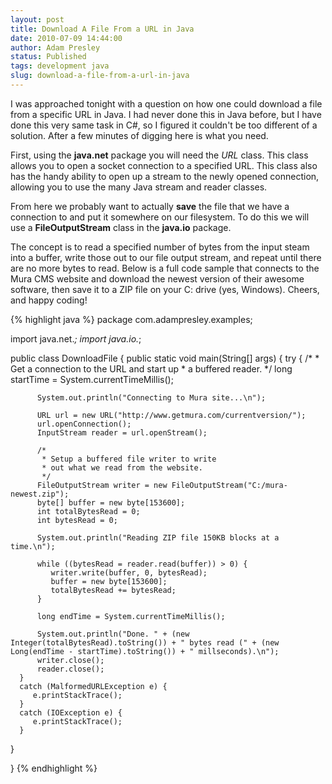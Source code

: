 ```yaml
---
layout: post
title: Download A File From a URL in Java
date: 2010-07-09 14:44:00
author: Adam Presley
status: Published
tags: development java
slug: download-a-file-from-a-url-in-java
---
```


I was approached tonight with a question on how one could download a
file from a specific URL in Java. I had never done this in Java before,
but I have done this very same task in C#, so I figured it couldn't be
too different of a solution. After a few minutes of digging here is what
you need.  
  
First, using the **java.net** package you will need the *URL*
class. This class allows you to open a socket connection to a specified
URL. This class also has the handy ability to open up a stream to the
newly opened connection, allowing you to use the many Java stream and
reader classes.  
  
From here we probably want to actually **save** the file that we
have a connection to and put it somewhere on our filesystem. To do this
we will use a **FileOutputStream** class in the **java.io**
package.   
  
The concept is to read a specified number of bytes from the input steam
into a buffer, write those out to our file output stream, and repeat
until there are no more bytes to read. Below is a full code sample that
connects to the Mura CMS website and download the newest version of
their awesome software, then save it to a ZIP file on your C: drive
(yes, Windows). Cheers, and happy coding!  

{% highlight java %}
package com.adampresley.examples;

import java.net.*;
import java.io.*;

public class DownloadFile {
   public static void main(String[] args) {
       try {
          /*
           * Get a connection to the URL and start up
           * a buffered reader.
           */
          long startTime = System.currentTimeMillis();

          System.out.println("Connecting to Mura site...\n");

          URL url = new URL("http://www.getmura.com/currentversion/");
          url.openConnection();
          InputStream reader = url.openStream();

          /*
           * Setup a buffered file writer to write
           * out what we read from the website.
           */
          FileOutputStream writer = new FileOutputStream("C:/mura-newest.zip");
          byte[] buffer = new byte[153600];
          int totalBytesRead = 0;
          int bytesRead = 0;

          System.out.println("Reading ZIP file 150KB blocks at a time.\n");

          while ((bytesRead = reader.read(buffer)) > 0) {  
             writer.write(buffer, 0, bytesRead);
             buffer = new byte[153600];
             totalBytesRead += bytesRead;
          }

          long endTime = System.currentTimeMillis();

          System.out.println("Done. " + (new Integer(totalBytesRead).toString()) + " bytes read (" + (new Long(endTime - startTime).toString()) + " millseconds).\n");
          writer.close();
          reader.close();
      } 
      catch (MalformedURLException e) {
         e.printStackTrace();
      }
      catch (IOException e) {
         e.printStackTrace();
      }

   }

}
{% endhighlight %}

